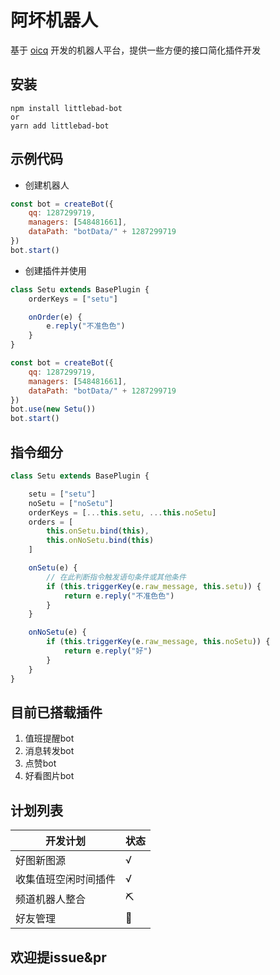 # 阿坏机器人

基于 [oicq](https://github.com/takayama-lily/oicq) 开发的机器人平台，提供一些方便的接口简化插件开发

## 安装

```
npm install littlebad-bot
or
yarn add littlebad-bot
```

## 示例代码

- 创建机器人

```javascript
const bot = createBot({
    qq: 1287299719,
    managers: [548481661],
    dataPath: "botData/" + 1287299719
})
bot.start()
```

- 创建插件并使用

```javascript
class Setu extends BasePlugin {
    orderKeys = ["setu"]

    onOrder(e) {
        e.reply("不准色色")
    }
}

const bot = createBot({
    qq: 1287299719,
    managers: [548481661],
    dataPath: "botData/" + 1287299719
})
bot.use(new Setu())
bot.start()
```

## 指令细分

```javascript
class Setu extends BasePlugin {

    setu = ["setu"]
    noSetu = ["noSetu"]
    orderKeys = [...this.setu, ...this.noSetu]
    orders = [
        this.onSetu.bind(this),
        this.onNoSetu.bind(this)
    ]

    onSetu(e) {
        // 在此判断指令触发语句条件或其他条件
        if (this.triggerKey(e.raw_message, this.setu)) {
            return e.reply("不准色色")
        }
    }

    onNoSetu(e) {
        if (this.triggerKey(e.raw_message, this.noSetu)) {
            return e.reply("好")
        }
    }
}
```

## 目前已搭载插件

1. 值班提醒bot
2. 消息转发bot
3. 点赞bot
4. 好看图片bot

## 计划列表

|开发计划|状态|
| ---- | ---- |
|好图新图源|√|
|收集值班空闲时间插件|√|
|频道机器人整合|⛏|
|好友管理|📅|

## 欢迎提issue&pr
